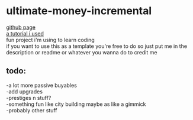 # ultimate-money-incremental
[github page](https://jfourty.github.io/ultimate-money-incremental/)  
[a tutorial i used](https://kastark.co.uk/articles/incrementals.html#)  
fun project i'm using to learn coding  
if you want to use this as a template you're free to do so just put me in the description or readme or whatever you wanna do to credit me

## todo:  
-a lot more passive buyables  
-add upgrades  
-prestiges n stuff?  
-something fun like city building maybe as like a gimmick  
-probably other stuff  
